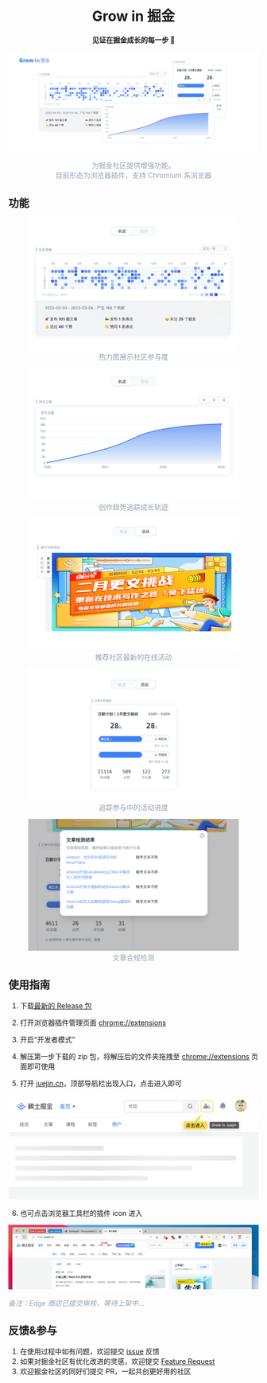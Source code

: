<h1 align="center">Grow in 掘金</h1>
<p align="center"><strong>见证在掘金成长的每一步 🚀</strong></p>

<p align="center">
    <img src="./preset/tile.png" />
</p>

<p style="font-size:14px;color:#97A3B6;" align="center">
为掘金社区提供增强功能。<br />目前形态为浏览器插件，支持 Chromium 系浏览器
</p>

## 功能

<p align="center">
<figure>
    <img src="./preset/features/contribution.png" alt="热力图"/>
    <figcaption align="center" style="font-size: 14px;color:#97A3B6;">热力图展示社区参与度</figcaption>
</figure>
</p>

<p align="center">
<figure>
    <img src="./preset/features/trending.png"/>
    <figcaption align="center" style="font-size: 14px;color:#97A3B6;">创作趋势追踪成长轨迹</figcaption>
</figure>
</p>

<p align="center">
<figure>
    <img src="./preset/features/ongoingActivity.png"/>
    <figcaption align="center" style="font-size: 14px;color:#97A3B6;">推荐社区最新的在线活动</figcaption>
</figure>
</p>

<p align="center">
<figure>
    <img src="./preset/features/joinedActivity.png"/>
    <figcaption align="center" style="font-size: 14px;color:#97A3B6;">追踪参与中的活动进度</figcaption>
</figure>
</p>

<p align="center">
<figure>
    <img src="./preset/features/articleDetector.png"/>
    <figcaption align="center" style="font-size: 14px;color:#97A3B6;">文章合规检测</figcaption>
</figure>
</p>

## 使用指南

1. 下载[最新的 Release 包](https://github.com/curly210102/grow-in-juejin/releases/latest/download/extension.zip)

2. 打开浏览器插件管理页面 [chrome://extensions](chrome://extensions)

3. 开启“开发者模式”

4. 解压第一步下载的 zip 包，将解压后的文件夹拖拽至 [chrome://extensions](chrome://extensions) 页面即可使用

5. 打开 [juejin.cn](https://juejin.cn)，顶部导航栏出现入口，点击进入即可

![使用说明](./preset/usage/entry.png)

6. 也可点击浏览器工具栏的插件 icon 进入

![使用说明](./preset/usage/browser-entry.png)

<p style="color:#97A3B6;">
<i>备注：Edge 商店已提交审核，等待上架中...</i>
</p>

## 反馈&参与

1. 在使用过程中如有问题，欢迎提交 [issue](https://github.com/curly210102/grow-in-juejin/issues/new?labels=bug&template=bug_report.md&title=) 反馈
2. 如果对掘金社区有优化改进的灵感，欢迎提交 [Feature Request](https://github.com/curly210102/grow-in-juejin/issues/new?labels=feature+request)
3. 欢迎掘金社区的同好们提交 PR，一起共创更好用的社区
